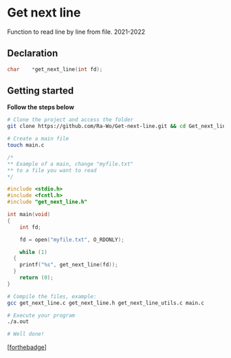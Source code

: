 # Get next line

Function to read line by line from file. 2021-2022

## Declaration

```c
char	*get_next_line(int fd);
```


## Getting started
**Follow the steps below**
```bash
# Clone the project and access the folder
git clone https://github.com/Ra-Wo/Get-next-line.git && cd Get_next_line

# Create a main file
touch main.c
```

```c
/*
** Example of a main, change "myfile.txt"
** to a file you want to read
*/

#include <stdio.h>
#include <fcntl.h>
#include "get_next_line.h"

int main(void)
{
	int	fd;

	fd = open("myfile.txt", O_RDONLY);

	while (1)
  {
    printf("%s", get_next_line(fd));
  }
	return (0);
}
```

```bash
# Compile the files, example:
gcc get_next_line.c get_next_line.h get_next_line_utils.c main.c

# Execute your program
./a.out

# Well done!
```


[[forthebadge](https://forthebadge.com/images/badges/made-with-c.svg)]
